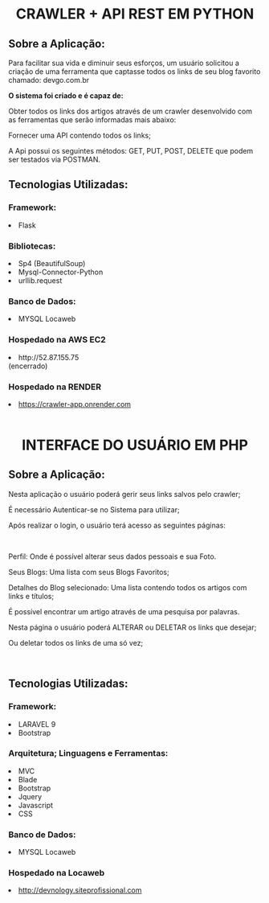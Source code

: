 <h1 align="center"> CRAWLER + API REST EM PYTHON </h1>

<h2> Sobre a Aplicação: </h2>
<p> Para facilitar sua vida e diminuir seus esforços, um usuário solicitou a criação de uma ferramenta que captasse todos os links de seu blog favorito chamado: devgo.com.br </p>

<b>O sistema foi criado e é capaz de: </b>
<p>Obter todos os links dos artigos através de um crawler desenvolvido com as ferramentas que serão informadas mais abaixo: </p>
<p>Fornecer uma API contendo todos os links; </p>
<p>A Api possui os seguintes métodos: GET, PUT, POST, DELETE que podem ser testados via POSTMAN. </p>



<h2> Tecnologias Utilizadas:</h2>

<h3> Framework: </h3>
<li>	Flask </li>

<h3> Bibliotecas:</h3>
<li> Sp4 (BeautifulSoup)</li>
<li> Mysql-Connector-Python</li>
<li> urllib.request </li>

<h3> Banco de Dados:	</h3>	
<li> MYSQL Locaweb</li>

<h3> Hospedado na AWS EC2</h3>
<li> http://52.87.155.75 </li> (encerrado)

<h3> Hospedado na RENDER</h3>
<li> <a href="https://crawler-app.onrender.com"> https://crawler-app.onrender.com </li> </a> </br>


<h1 align="center">INTERFACE DO USUÁRIO EM PHP </h1>

<h2> Sobre a Aplicação: </h2>
<p> Nesta aplicação o usuário poderá gerir seus links salvos pelo crawler; </p>
<p> É necessário Autenticar-se no Sistema para utilizar; </p>
<p> Após realizar o login, o usuário terá acesso as seguintes páginas: </p></br>
<p> Perfil: Onde é possível alterar seus dados pessoais e sua Foto. </p>
<p> Seus Blogs: Uma lista com seus Blogs Favoritos; </p>
<p> Detalhes do Blog selecionado: Uma lista contendo todos os artigos com links e títulos; </p>
<p> É possível encontrar um artigo através de uma pesquisa por palavras. </p>
<p> Nesta página o usuário poderá ALTERAR ou DELETAR os links que desejar; </p>
<p> Ou deletar todos os links de uma só vez; </p><br>



<h2> Tecnologias Utilizadas: </h2>

<h3> Framework: </h3>
<li>LARAVEL 9 </li>
<li>Bootstrap </li>

<h3> Arquitetura; Linguagens e  Ferramentas: </h3>
<li> MVC </li>
<li> Blade </li>
<li> Bootstrap </li>
<li> Jquery </li>
<li> Javascript </li>
<li> CSS </li>

<h3> Banco de Dados:	</h3>
<li> MYSQL Locaweb </li>

<h3>Hospedado na Locaweb </h3>
<li> <a href="http://devnology.siteprofissional.com"> http://devnology.siteprofissional.com </li>
